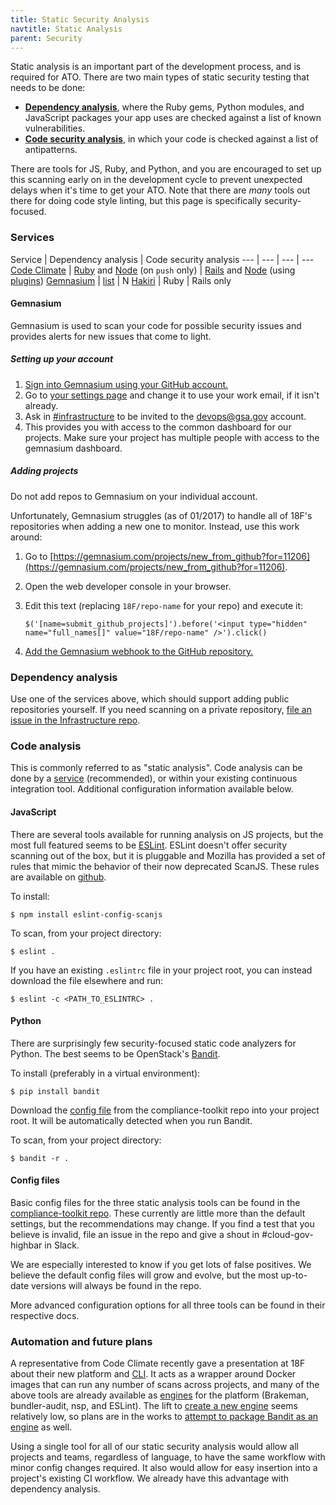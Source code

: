 ```yaml
---
title: Static Security Analysis
navtitle: Static Analysis
parent: Security
---
```


Static analysis is an important part of the development process, and is required for ATO. There are two main types of static security testing that needs to be done:

* [**Dependency analysis**](#dependency-analysis), where the Ruby gems, Python modules, and JavaScript packages your app uses are checked against a list of known vulnerabilities.
* [**Code security analysis**](#code-analysis), in which your code is checked against a list of antipatterns.

There are tools for JS, Ruby, and Python, and you are encouraged to set up this scanning early on in the development cycle to prevent unexpected delays when it's time to get your ATO. Note that there are _many_ tools out there for doing code style linting, but this page is specifically security-focused.

### Services

Service | Dependency analysis | Code security analysis
--- | --- | --- | ---
[Code Climate](https://codeclimate.com/) | [Ruby](https://docs.codeclimate.com/v1.0/docs/bundler-audit) and [Node](https://docs.codeclimate.com/v1.0/docs/nodesecurity) (on `push` only) | [Rails](https://docs.codeclimate.com/v1.0/docs/brakeman) and [Node](https://docs.codeclimate.com/v1.0/docs/eslint) (using [plugins](#javascript))
[Gemnasium](#gemnasium) | [list](http://support.gemnasium.com/knowledgebase/articles/1162735-what-dependency-technologies-are-you-supporting) | N
[Hakiri](https://hakiri.io/) | Ruby | Rails only

#### Gemnasium

Gemnasium is used to scan your code for possible security issues and provides alerts for new issues that come to light.

##### Setting up your account

1. [Sign into Gemnasium using your GitHub account.](https://gemnasium.com/login)
1. Go to [your settings page](https://gemnasium.com/settings) and change it to use your work email, if it isn't already.
1. Ask in [#infrastructure](https://gsa-tts.slack.com/messages/infrastructure/) to be invited to the devops@gsa.gov account.
1. This provides you with access to the common dashboard for our projects. Make sure your project has multiple people with access to the gemnasium dashboard.

##### Adding projects

Do not add repos to Gemnasium on your individual account.

Unfortunately, Gemnasium struggles (as of 01/2017) to handle all of 18F's repositories when adding a new one to monitor. Instead, use this work around:

1. Go to [https://gemnasium.com/projects/new_from_github?for=11206](https://gemnasium.com/projects/new_from_github?for=11206).
1. Open the web developer console in your browser.
1. Edit this text (replacing `18F/repo-name` for your repo) and execute it:

    ```
    $('[name=submit_github_projects]').before('<input type="hidden" name="full_names[]" value="18F/repo-name" />').click()
    ```

1. [Add the Gemnasium webhook to the GitHub repository.](http://support.gemnasium.com/knowledgebase/articles/829368-how-do-i-manually-create-a-webhook-on-github)

### Dependency analysis

Use one of the services above, which should support adding public repositories yourself. If you need scanning on a private repository, [file an issue in the Infrastructure repo](https://github.com/18F/Infrastructure/issues/new).

### Code analysis

This is commonly referred to as "static analysis". Code analysis can be done by a [service](#services) (recommended), or within your existing continuous integration tool. Additional configuration information available below.

#### JavaScript

There are several tools available for running analysis on JS projects, but the most full featured seems to be [ESLint](http://eslint.org). ESLint doesn't offer security scanning out of the box, but it is pluggable and Mozilla has provided a set of rules that mimic the behavior of their now deprecated ScanJS. These rules are available on [github](https://github.com/mozfreddyb/eslint-plugin-scanjs-rules).

To install:

    $ npm install eslint-config-scanjs

To scan, from your project directory:

    $ eslint .

If you have an existing `.eslintrc` file in your project root, you can instead download the file elsewhere and run:

    $ eslint -c <PATH_TO_ESLINTRC> .

#### Python

There are surprisingly few security-focused static code analyzers for Python. The best seems to be OpenStack's [Bandit](https://github.com/openstack/bandit).

To install (preferably in a virtual environment):

    $ pip install bandit

Download the [config file](https://github.com/18F/compliance-toolkit/blob/master/configs/static/.bandit) from the compliance-toolkit repo into your project root. It will be automatically detected when you run Bandit.

To scan, from your project directory:

    $ bandit -r .

#### Config files

Basic config files for the three static analysis tools can be found in the [compliance-toolkit repo](https://github.com/18F/compliance-toolkit). These currently are little more than the default settings, but the recommendations may change. If you find a test that you believe is invalid, file an issue in the repo and give a shout in #cloud-gov-highbar in Slack.

We are especially interested to know if you get lots of false positives. We believe the default config files will grow and evolve, but the most up-to-date versions will always be found in the repo.

More advanced configuration options for all three tools can be found in their respective docs.

### Automation and future plans

A representative from Code Climate recently gave a presentation at 18F about their new platform and [CLI](https://github.com/codeclimate/codeclimate). It acts as a wrapper around Docker images that can run any number of scans across projects, and many of the above tools are already available as [engines](https://docs.codeclimate.com/docs/list-of-engines) for the platform (Brakeman, bundler-audit, nsp, and ESLint). The lift to [create a new engine](http://blog.codeclimate.com/blog/2015/07/07/build-your-own-codeclimate-engine/) seems relatively low, so plans are in the works to [attempt to package Bandit as an engine](https://trello.com/c/PTL7z9uU/20-investigate-writing-a-code-climate-platform-engine-for-bandit) as well.

Using a single tool for all of our static security analysis would allow all projects and teams, regardless of language, to have the same workflow with minor config changes required. It also would allow for easy insertion into a project's existing CI workflow. We already have this advantage with dependency analysis.
